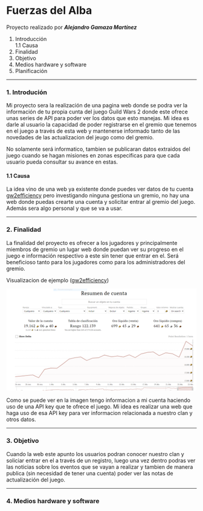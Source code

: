 
# Fuerzas del Alba

Proyecto realizado por ***Alejandro Gamaza Martínez***

1. Introducción  
 1.1 Causa
2. Finalidad
3. Objetivo
4. Medios hardware y software
5. Planificación

---

### 1. Introdución

Mi proyecto sera la realización de una pagina web donde se podra ver la información de tu propia cunta del juego Guild Wars 2 donde este ofrece unas series de API para poder ver los datos que esto manejas. Mi idea es darle al usuario la capacidad de poder registrarse en el gremio que tenemos en el juego a través de esta web y mantenerse informado tanto de las novedades de las actualizacion del jeugo como del gremio.

No solamente será informatico, tambien se publicaran datos extraidos del juego cuando se hagan misiones en zonas especificas para que cada usuario pueda consultar su avance en estas.

#### 1.1 Causa

La idea vino de una web ya existente donde puedes ver datos de tu cuenta [gw2efficiency] pero investigando ninguna gestiona un gremio, no hay una web donde puedas crearte una cuenta y solicitar entrar al gremio del juego. Además sera algo personal y que se va a usar.

---

### 2. Finalidad

La finalidad del proyecto es ofrecer a los jugadores y principalmente miembros de gremio un lugar web donde puedan ver su progreso en el juego e información respectivo a este sin tener que entrar en el. Será beneficioso tanto para los jugadores como para los administradores del gremio.

Visualizacion de ejemplo ([gw2efficiency])

![gw2cuenta]

Como se puede ver en la imagen tengo informacion a mi cuenta haciendo uso de una API key que te ofrece el juego. Mi idea es realizar una web que haga uso de esa API key para ver informacion relacionada a nuestro clan y otros datos.

---

### 3. Objetivo

Cuando la web este apunto los usuarios podran conocer nuestro clan y soliciar entrar en el a través de un registro, luego una vez dentro podras ver las noticias sobre los eventos que se vayan a realizar y tambien de manera publica (sin necesidad de tener una cuenta) poder ver las notas de actualización del juego.

---

### 4. Medios hardware y software

[gw2efficiency]: https://gw2efficiency.com/
[gw2cuenta]: /img/Captura.PNG